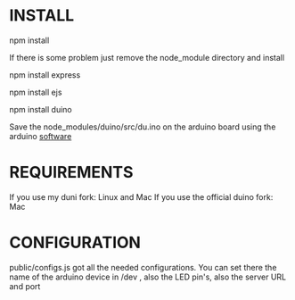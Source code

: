 INSTALL
=======

npm install

If there is some problem just remove the node_module directory and install

npm install express

npm install ejs

npm install duino


Save the node_modules/duino/src/du.ino on the arduino board using the arduino <a href="http://arduino.cc/en/Main/Software" target="_blank">software</a>

REQUIREMENTS
========

If you use my duni fork: Linux and Mac
If you use the official duino fork: Mac

CONFIGURATION
========

public/configs.js got all the needed configurations. You can set there the name of the arduino device in /dev , also the LED pin's, also the server URL and port
